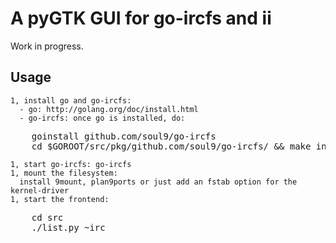 A pyGTK GUI for go-ircfs and ii
===============================

Work in progress.

Usage
-----
    1, install go and go-ircfs:
      - go: http://golang.org/doc/install.html
      - go-ircfs: once go is installed, do:
<pre>
    goinstall github.com/soul9/go-ircfs
    cd $GOROOT/src/pkg/github.com/soul9/go-ircfs/ && make install
</pre>
    1, start go-ircfs: go-ircfs
    1, mount the filesystem:
      install 9mount, plan9ports or just add an fstab option for the kernel-driver
    1, start the frontend: 
<pre>
    cd src
    ./list.py ~irc

</pre>
